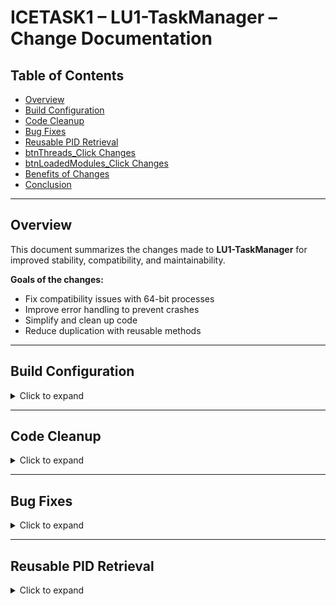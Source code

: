 # ICETASK1 – LU1-TaskManager – Change Documentation

## Table of Contents

- [Overview](#overview)
- [Build Configuration](#build-configuration)
- [Code Cleanup](#code-cleanup)
- [Bug Fixes](#bug-fixes)
- [Reusable PID Retrieval](#reusable-pid-retrieval)
- [btnThreads_Click Changes](#btnthreadsclick-changes)
- [btnLoadedModules_Click Changes](#btnloadedmodulesclick-changes)
- [Benefits of Changes](#benefits-of-changes)
- [Conclusion](#conclusion)

---

## Overview

This document summarizes the changes made to **LU1-TaskManager** for improved stability, compatibility, and maintainability.

**Goals of the changes:**

- Fix compatibility issues with 64-bit processes
- Improve error handling to prevent crashes
- Simplify and clean up code
- Reduce duplication with reusable methods

---

## Build Configuration

<details>
<summary>Click to expand</summary>

- Unticked **Prefer 32-bit** in Project Properties → Build
- Ensures correct execution in **64-bit environments**
- Fixes error:
  > _“A 32-bit process cannot access modules of a 64-bit process”_

</details>

---

## Code Cleanup

<details>
<summary>Click to expand</summary>

- Removed all **unnecessary `using` statements** from:
  - `Form1.cs`
  - `Program.cs`

</details>

---

## Bug Fixes

<details>
<summary>Click to expand</summary>

- **Line 41**: Corrected typo in `MessageBox` text → `porcessId` → `processId`
- **Line 43**: Broadened exception handling →
  - From: `catch (InvalidOperationException ex)`
  - To: `catch (Exception ex)`
- **Line 140**: Corrected `MessageBow` → `MessageBox`
  - Changed variable usage from `newId` → `i` to support new PID method

</details>

---

## Reusable PID Retrieval

<details>
<summary>Click to expand</summary>

A reusable method was added to replace duplicated PID parsing logic.

````csharp
private bool tryFindPID(out int pid)
{
    pid = 0;
    string id = listBox1.SelectedItem.ToString();
    string newId = id.Split('\t')[0].Replace("-> PID: ", "").Trim();
    return int.TryParse(newId, out pid);
}

    Added at line 199–205 in Form1.cs

    Now used in both btnThreads_Click and btnLoadedModules_Click

</details>
btnThreads_Click Changes
<details> <summary>Click to expand</summary>

    Old substring-based PID parsing removed

    Replaced with call to tryFindPID:

Before:

string id = listBox1.SelectedItem.ToString().Substring(8, 5);
string newId = new string(id.Where(c => char.IsDigit(c)).ToArray());
int i = Convert.ToInt32(newId);

After:

if (!tryFindPID(out int i))
{
    MessageBox.Show("Invalid PID.");
    return;
}

    Lines 107–119 wrapped in try/catch block

Before (no exception handling):

foreach (ProcessThread thread in process.Threads)
{
    listBox2.Items.Add($"Thread ID: {thread.Id}");
}

After (with exception handling):

try
{
    foreach (ProcessThread thread in process.Threads)
    {
        listBox2.Items.Add($"Thread ID: {thread.Id}");
    }
}
catch (Exception ex)
{
    MessageBox.Show($"Error accessing process threads: {ex.Message}");
}

</details>
btnLoadedModules_Click Changes
<details> <summary>Click to expand</summary>

    Old PID parsing removed → replaced with tryFindPID

    Typo fixed: MessageBow → MessageBox

    Updated to use i instead of newId

Before:

string id = listBox1.SelectedItem.ToString().Substring(8, 5);
string newId = new string(id.Where(c => char.IsDigit(c)).ToArray());
int i = Convert.ToInt32(newId);
MessageBow.Show("Loaded Modules for process: " + newId);

After:

if (!tryFindPID(out int i))
{
    MessageBox.Show("Invalid PID.");
    return;
}
MessageBox.Show("Loaded Modules for process: " + i);

    Lines 154–165 wrapped in try/catch block

Before (no exception handling):

foreach (ProcessModule module in process.Modules)
{
    listBox3.Items.Add(module.ModuleName);
}

After (with exception handling):

try
{
    foreach (ProcessModule module in process.Modules)
    {
        listBox3.Items.Add(module.ModuleName);
    }
}
catch (Exception ex)
{
    MessageBox.Show($"Error accessing modules: {ex.Message}");
}

</details>
Benefits of Changes
<details> <summary>Click to expand</summary>

    ✅ Fixed typos in UI messages

    ✅ Improved exception handling → prevents app crashes

    ✅ Added reusable PID method → reduced code duplication

    ✅ Cleaner, easier-to-maintain code

    ✅ Ensured compatibility with 64-bit systems

</details>
Conclusion
<details> <summary>Click to expand</summary>

The LU1-TaskManager project is now:

    More stable

    More maintainable

    More user-friendly

These changes improve both functionality and code readability.
</details> ```
````
